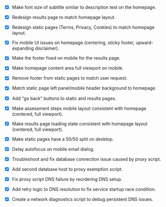 - [x] Make font size of subtitle similar to description text on the homepage.
- [x] Redesign results page to match homepage layout.
- [x] Redesign static pages (Terms, Privacy, Cookies) to match homepage layout.
- [x] Fix mobile UI issues on homepage (centering, sticky footer, upward-expanding disclaimer).
- [x] Make the footer fixed on mobile for the results page.
- [x] Make homepage content area full viewport on mobile.
- [x] Remove footer from static pages to match user request.
- [x] Match static page left panel/mobile header background to homepage.
- [x] Add "go back" buttons to static and results pages.
- [x] Make assessment steps mobile layout consistent with homepage (centered, full viewport).
- [x] Make results page loading state consistent with homepage layout (centered, full viewport).
- [x] Make static pages have a 50/50 split on desktop.
- [x] Delay autofocus on mobile email dialog.
- [x] Troubleshoot and fix database connection issue caused by proxy script.
- [x] Add second database host to proxy exemption script.
- [x] Fix proxy script DNS failure by reordering DNS setup.
- [x] Add retry logic to DNS resolution to fix service startup race condition.
- [x] Create a network diagnostics script to debug persistent DNS issues.
      